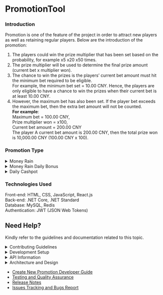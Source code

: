 # PromotionTool
### Introduction  
Promotion is one of the feature of the project in order to attract new players as well as retaining regular players. Below are the introduction of the promotion:

1. The players could win the prize multiplier that has been set based on the probability, for example x5 x20 x50 times.
2. The prize multiplier will be used to determine the final prize amount (current bet x multiplier won).
3. The chance to win the prizes is the players’ current bet amount must hit the minimum bet required to be eligible.  
For example, the minimum bet set = 10.00 CNY. Hence, the players are only eligible to have a chance to win the prizes when their current bet is at least 10.00 CNY.  
4. However, the maximum bet has also been set. If the player bet exceeds the maximum bet, then the extra bet amount will not be counted.  
**For example**:  
Maximum bet = 100.00 CNY,   
Prize multiplier won = x100,  
Current bet amount = 200.00 CNY  
The player A current bet amount is 200.00 CNY, then the total prize won is 10,000.00 CNY (100.00 CNY x 100).  

### Promotion Type
<details><summary> Money Rain </summary>
   
  No fixed prize within the specific time range set for each day.  
  
  **How the Player Award Prize**
1. The prize amount could be won by the players unlimitedly(no limited prize amount) within the promotion time range.  
i.e. Players could win the prizes without a limit within 1pm-3pm at 30-03-2023 to 03-04-2023.
-------
  
  </details>
<details><summary> Money Rain Daily Bonus </summary>
  
  Prize release in the specific time that has been generated in the prize pool, but the prizes list are not visible by the players, the players are not able to see the prize list.  
  
**How the Player Award Prize**  
1. The prizes were pre-generated and it is distributed evenly among the event period based on the total prize count.  
i.e. If 1-4-2023 00.00.00 am to 1-4-2023 23.59.59 pm total prize count is 24 that means 1 hour will release 1 prize (1 prize/hr);   
If the total prize is 48 that means half hours will release 1 prize (2 prizes/hr).  
  
**How the Settings**
1. A Base Currency(default), Bet Range and Prize Count must be set to generate the prizes pool.
2. Base Currency - To ensure all the prizes generated have a standardized currency.
3. Bet Range - The multiple bet range is set to assign the min bet and max bet for each of the prizes based on the 2 close numbers as the bet range.  
i.e. The bet range is 2, 5, 10, 30, 50, 100. Then, the Min Bet = 2 and Max Bet = 5 or the Min Bet = 5, Max Bet = 10, and etc.
4. Prize Count - To set the prize amount for the different prize multipliers such as 1 prize for x100, 2 prizes for x50, 25 prizes for x30 and etc..
5. Time Before Win Probability Increases - The win probability will increase by dropping the Min Bet required to the smallest bet range if the prize is remaining in undistributed status after the time set.  
i.e Based on Figure 1, the Time Before Win Probability Increases is set at 1 hour, then if the prize is still remaining distributed status the Min Bet will drop to 2 to increase the probability for the players to win the prize.  
   
   <img src="./src/images/Figure1.png">  
   
------
  
  </details>
<details><summary> Daily Cashpot </summary>
  
Prize release in the specific time that has been generated in the prize pool, the prizes are visible by the players, the players are able to see the prize list.  

**How the Player Award Prize**  
The way that players could award the prize of this promotion is basically the same as the Money Rain Daily Bonus.
   
**How the Settings**  
1. The settings of this promotion are the same as the Money Rain Daily Bonus.
------
  
  </details>

### Technologies Used
Front-end: HTML, CSS, JavaScript, React.js  
Back-end: .NET Core, .NET Standard  
Database: MySQL, Redis  
Authentication: JWT (JSON Web Tokens)  
  

## Need Help?
Kindly refer to the guidelines and documentation related to this topic.
<details><summary> Contributing Guidelines </summary>

  - [Question or Problem](./src/contributing-guildelines.md#question)
  - [Issues and Bugs](./src/contributing-guildelines.md#issue)
  - [Feature Requests](./src/contributing-guildelines.md#feature)
  - [Submmiting a Pull Request](./src/contributing-guildelines.md#pullrequest)
  - [Contributor License Agreement](./src/contributing-guildelines.md#cla)

</details>
<details><summary> Development Setup </summary>

  - [Prerequisites](./src/dev-setup.md#prerequisites)
  - [Installation](./src/dev-setup.md#installation)
  - [Database Setup](./src/dev-setup.md#database-setup)
  - [Common Setup Issue](./src/dev-setup.md#failed-to-build-project)
  - [Contributing](./src/dev-setup.md#contributing)

</details>
<details><summary> API Information </summary>

  - [Grpc](./src/api-interfaces.md#grpc-services)
  - [Management Grpc](./src/api-interfaces.md#management-grpc-services)
  - [API Involved in Other Services](./src/api-interfaces.md#api-involved-in-other-services)

</details>
<details><summary> Architecture and Design </summary>

  - [Coding Architecture](./src/architecture-design.md#coding-architecture)
  - [Folder Structure](./src/architecture-design.md#folder-structure)
  - [Design Pattern](./src/architecture-design.md#design-patterns)

</details>

- [Create New Promotion Developer Guide](./src/create-promotion-developer-guideline.md)
- [Testing and Quality Assurance](./src/unit-testing.md)
- [Release Notes](https://github.com/CLPeh/promotion-tool-example/releases)
- [Issues Tracking and Bugs Report](./src/bug-report.md)
